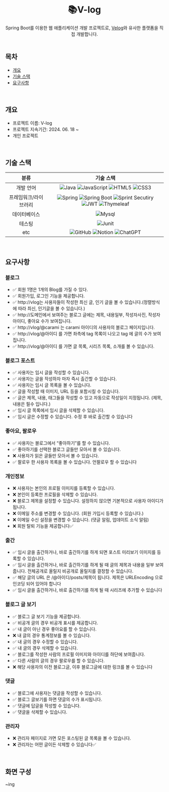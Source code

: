 <div align="center">
<h1> 📚V-log </h1>
Spring Boot를 이용한 웹 애플리케이션 개발 프로젝트로, <a href="https://velog.io/">Velog</a>와 유사한 플랫폼을 직접 개발합니다.
</div>

<br>

## 목차
  - [개요](#개요)
  - [기술 스택](#기술-스택)
  - [요구사항](#요구사항)


<br>

## 개요
- 프로젝트 이름: V-log
- 프로젝트 지속기간: 2024. 06. 18 ~
- 개인 프로젝트

<br>

## 기술 스택
| 분류 | 기술 스택 |
|:---:|:---:|
| 개발 언어 | ![Java](https://img.shields.io/badge/java-%23ED8B00.svg?style=for-the-badge&logo=openjdk&logoColor=white) ![JavaScript](https://img.shields.io/badge/javascript-%23323330.svg?style=for-the-badge&logo=javascript&logoColor=%23F7DF1E) ![HTML5](https://img.shields.io/badge/html5-%23E34F26.svg?style=for-the-badge&logo=html5&logoColor=white) ![CSS3](https://img.shields.io/badge/css3-%231572B6.svg?style=for-the-badge&logo=css3&logoColor=white) |
| 프레임워크/라이브러리 | ![Spring](https://img.shields.io/badge/spring-%236DB33F.svg?style=for-the-badge&logo=spring&logoColor=white) ![Spring Boot](https://img.shields.io/badge/springboot-6DB33F?style=for-the-badge&logo=springboot&logoColor=white) ![Sprint Secutiry](https://img.shields.io/badge/springsecurity-6DB33F?style=for-the-badge&logo=springsecurity&logoColor=white) ![JWT](https://img.shields.io/badge/JWT-black?style=for-the-badge&logo=JSON%20web%20tokens) ![Thymeleaf](https://img.shields.io/badge/Thymeleaf-%23005C0F.svg?style=for-the-badge&logo=Thymeleaf&logoColor=white) | 
| 데이터베이스 | ![Mysql](https://img.shields.io/badge/mysql-4479A1?style=for-the-badge&logo=mysql&logoColor=white) |
| 테스팅 | ![Junit](https://img.shields.io/badge/Junit5-25A162?style=for-the-badge&logo=junit5&logoColor=white) |
| etc | ![GitHub](https://img.shields.io/badge/github-%23121011.svg?style=for-the-badge&logo=github&logoColor=white) ![Notion](https://img.shields.io/badge/Notion-%23000000.svg?style=for-the-badge&logo=notion&logoColor=white) ![ChatGPT](https://img.shields.io/badge/chatGPT-74aa9c?style=for-the-badge&logo=openai&logoColor=white) |

<!-- | 배포 | ![AWS](https://img.shields.io/badge/AWS-%23FF9900.svg?style=for-the-badge&logo=amazon-aws&logoColor=white) | -->

<br>

## 요구사항
### 블로그
- ✅ 회원 1명은 1개의 Blog를 가질 수 있다.
- ✅ 회원가입, 로그인 기능을 제공합니다.
- ✅ http://vlog는 사용자들이 작성한 최신 글, 인기 글을 볼 수 있습니다.(정렬방식에 따라 최신, 인기글을 볼 수 있습니다.)
- ✅ http://도메인에서 보여주는 블로그 글에는 제목, 내용일부, 작성자사진, 작성자아이디, 좋아요 수가 보여집니다.
- ✅ http://vlog/@carami 는 carami 아이디의 사용자의 블로그 페이지입니다.
- ✅ http://vlog/@아이디 를 가면 좌측에 tag 목록이 나오고 tag 에 글의 수가 보여집니다.
- ✅ http://vlog/@아이디 를 가면 글 목록, 시리즈 목록, 소개를 볼 수 있습니다.

### 블로그 포스트
-  ✅ 사용자는 임시 글을 작성할 수 있습니다.
-  ✅ 사용자는 글을 작성하자 마자 즉시 출간할 수 있습니다.
-  ✅ 사용자는 임시 글 목록을 볼 수 있습니다.
-  ✅ 글을 작성할 때 이미지, URL 등을 포함시킬 수 있습니다.
-  ✅ 글은 제목, 내용, 태그들을 작성할 수 있고 자동으로 작성일이 지정됩니다. (제목, 내용은 필수 입니다.)
-  ✅ 임시 글 목록에서 임시 글을 삭제할 수 있습니다.
-  ✅ 임시 글은 수정할 수 있습니다. 수정 후 바로 출간할 수 있습니다


### 좋아요, 팔로우
-  ✅ 사용자는 블로그에서 “좋아하기”를 할 수 있습니다.
-  ✅ 좋아하기를 선택한 블로그 글들만 모아서 볼 수 있습니다.
-  ❌ 사용자가 읽은 글들만 모아서 볼 수 있습니다.
-  ✅ 팔로우 한 사용자 목록을 볼 수 있습니다. 언팔로우 할 수 있습니다

### 개인정보
-  ❌ 사용자는 본인의 프로필 이미지를 등록할 수 있습니다.
-  ❌ 본인이 등록한 프로필을 삭제할 수 있습니다.
-  ❌ 블로그 제목을 설정할 수 있습니다. 설정하지 않으면 기본적으로 사용자 아이디가 됩니다.
-  ❌ 이메일 주소를 변경할 수 있습니다. (회원 가입시 등록할 수 있습니다.)
-  ❌ 이메일 수신 설정을 변경할 수 있습니다. (댓글 알림, 업데이트 소식 알림)
-  ❌ 회원 탈퇴 기능을 제공합니다✅   

### 출간
-  ✅ 임시 글을 출간하거나, 바로 출간하기를 하게 되면 포스트 미리보기 이미지를 등록할 수 있습니다.
-  ✅ 임시 글을 출간하거나, 바로 출간하기를 하게 될 때 글의 제목과 내용을 일부 보여줍니다. 전체공개로 올릴지 비공개로 올릴지를 결정할 수 있습니다.
-  ✅ 해당 글의 URL 은 /@아이디/posts/제목이 됩니다. 제목은 URLEncoding 으로 인코딩 되어 있어야 합니다
-  ✅ 임시 글을 출간하거나, 바로 출간하기를 하게 될 때 시리즈에 추가할 수 있습니다

### 블로그 글 보기
-  ✅ 블로그 글 보기 기능을 제공합니다.
-  ✅ 비공개 글의 경우 비공개 표시를 제공합니다.
-  ✅ 내 글이 아닌 경우 좋아요를 할 수 있습니다.
-  ❌ 내 글의 경우 통계정보를 볼 수 있습니다.
-  ✅ 내 글의 경우 수정할 수 있습니다.
-  ✅ 내 글의 경우 삭제할 수 있습니다.
-  ✅ 블로그를 작성한 사람의 프로필 이미지와 아이디를 하단에 보여줍니다.
-  ✅ 다른 사람의 글의 경우 팔로우를 할 수 있습니다.
-  ❌ 해당 사용자의 이전 블로그글, 이후 블로그글에 대한 링크를 볼 수 있습니다

### 댓글
-  ✅ 블로그에 사용자는 댓글을 작성할 수 있습니다.
-  ✅ 블로그 글보기를 하면 댓글의 수가 표시됩니다.
-  ✅ 댓글에 답글을 작성할 수 있습니다.
-  ✅ 댓글을 삭제할 수 있습니다.

### 관리자
-  ❌ 관리자 페이지로 가면 모든 포스팅된 글 목록을 볼 수 있습니다.
-  ❌ 관리자는 어떤 글이든 삭제할 수 있습니다✅ 






<!--
<details><summary> 📚 <b>블로그</b></summary>

        ✅ 회원 1명은 1개의 Blog를 가질 수 있다.
        ✅ 회원가입, 로그인 기능을 제공합니다.
        ❌ http://vlog는 사용자들이 작성한 최신 글, 인기 글을 볼 수 있습니다.(정렬방식에 따라 최신, 인기글을 볼 수 있습니다.)
        🔺 http://도메인에서 보여주는 블로그 글에는 제목, 내용일부, 작성자사진, 작성자아이디, 좋아요 수가 보여집니다.
        🔺 http://vlog/@carami 는 carami 아이디의 사용자의 블로그 페이지입니다.
        ❌ http://vlog/@아이디 를 가면 좌측에 tag 목록이 나오고 tag 에 글의 수가 보여집니다.
        🔺 http://vlog/@아이디 를 가면 글 목록, 시리즈 목록, 소개를 볼 수 있습니다.
</details>

<details><summary> 📖 <b>블로그 포스트</b></summary>

        ✅ 사용자는 임시 글을 작성할 수 있습니다.
        ✅ 사용자는 글을 작성하자 마자 즉시 출간할 수 있습니다.
        ✅ 사용자는 임시 글 목록을 볼 수 있습니다.
        🔺 글을 작성할 때 이미지, URL 등을 포함시킬 수 있습니다.
        🔺 글은 제목, 내용, 태그들을 작성할 수 있고 자동으로 작성일이 지정됩니다. (제목, 내용은 필수 입니다.)
        ❌ 임시 글 목록에서 임시 글을 삭제할 수 있습니다.
        ❌ 임시 글은 수정할 수 있습니다. 수정 후 바로 출간할 수 있습니다
</details>

<details><summary> 👍🏻 <b>좋아요, 팔로우</b></summary>
  
        ❌ 사용자는 블로그에서 “좋아하기”를 할 수 있습니다.
        ❌ 좋아하기를 선택한 블로그 글들만 모아서 볼 수 있습니다.
        ❌ 사용자가 읽은 글들만 모아서 볼 수 있습니다.
        ❌ 팔로우 한 사용자 목록을 볼 수 있습니다. 언팔로우 할 수 있습니다
</details>  

<details><summary> 🔒 <b>개인정보</b></summary>
  
        ❌ 사용자는 본인의 프로필 이미지를 등록할 수 있습니다.
        ❌ 본인이 등록한 프로필을 삭제할 수 있습니다.
        ❌ 블로그 제목을 설정할 수 있습니다. 설정하지 않으면 기본적으로 사용자 아이디가 됩니다.
        ❌ 이메일 주소를 변경할 수 있습니다. (회원 가입시 등록할 수 있습니다.)
        ❌ 이메일 수신 설정을 변경할 수 있습니다. (댓글 알림, 업데이트 소식 알림)
        ❌ 회원 탈퇴 기능을 제공합니다✅   
</details> 
        
<details><summary> 📝 <b>출간</b></summary>
  
        ✅ 임시 글을 출간하거나, 바로 출간하기를 하게 되면 포스트 미리보기 이미지를 등록할 수 있습니다.
        ✅ 임시 글을 출간하거나, 바로 출간하기를 하게 될 때 글의 제목과 내용을 일부 보여줍니다. 전체공개로 올릴지 비공개로 올릴지를 결정할 수 있습니다.
        🔺 해당 글의 URL 은 /@아이디/posts/제목이 됩니다. 제목은 URLEncoding 으로 인코딩 되어 있어야 합니다
        ❌ 임시 글을 출간하거나, 바로 출간하기를 하게 될 때 시리즈에 추가할 수 있습니다
</details>
        
<details><summary> 🔍 <b>블로그 글 보기</b></summary>
  
        ✅ 블로그 글 보기 기능을 제공합니다.
        ✅ 비공개 글의 경우 비공개 표시를 제공합니다.
        ❌ 내 글이 아닌 경우 좋아요를 할 수 있습니다.
        ❌ 내 글의 경우 통계정보를 볼 수 있습니다.
        ❌ 내 글의 경우 수정할 수 있습니다.
        ❌ 내 글의 경우 삭제할 수 있습니다.
        ❌ 블로그를 작성한 사람의 프로필 이미지와 아이디를 하단에 보여줍니다.
        ❌ 다른 사람의 글의 경우 팔로우를 할 수 있습니다.
        ❌ 해당 사용자의 이전 블로그글, 이후 블로그글에 대한 링크를 볼 수 있습니다
</details>

<details><summary> 💬 <b>댓글</b></summary>
  
        ❌ 블로그에 사용자는 댓글을 작성할 수 있습니다.
        ❌ 블로그 글보기를 하면 댓글의 수가 표시됩니다.
        ❌ 댓글에 답글을 작성할 수 있습니다.
        ❌ 댓글을 삭제할 수 있습니다.
</details>

<details><summary> ⚙️ <b>관리자</b></summary>
  
        ❌ 관리자 페이지로 가면 모든 포스팅된 글 목록을 볼 수 있습니다.
        ❌ 관리자는 어떤 글이든 삭제할 수 있습니다✅ 
</details>
-->

<br>

## 화면 구성
~ing
